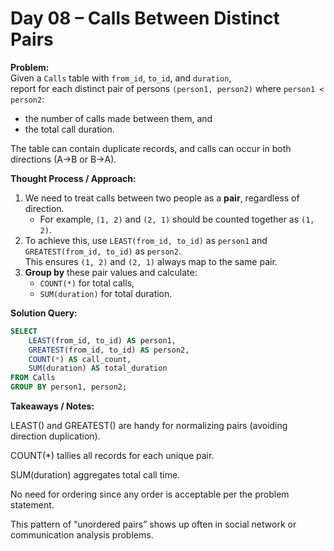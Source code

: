 # Day 08 – Calls Between Distinct Pairs

**Problem:**  
Given a `Calls` table with `from_id`, `to_id`, and `duration`,  
report for each distinct pair of persons `(person1, person2)` where `person1 < person2`:  
- the number of calls made between them, and  
- the total call duration.  

The table can contain duplicate records, and calls can occur in both directions (A→B or B→A).

**Thought Process / Approach:**  
1. We need to treat calls between two people as a **pair**, regardless of direction.  
   - For example, `(1, 2)` and `(2, 1)` should be counted together as `(1, 2)`.  
2. To achieve this, use `LEAST(from_id, to_id)` as `person1` and `GREATEST(from_id, to_id)` as `person2`.  
   This ensures `(1, 2)` and `(2, 1)` always map to the same pair.  
3. **Group by** these pair values and calculate:  
   - `COUNT(*)` for total calls,  
   - `SUM(duration)` for total duration.  

**Solution Query:**

```sql
SELECT 
    LEAST(from_id, to_id) AS person1,
    GREATEST(from_id, to_id) AS person2,
    COUNT(*) AS call_count,
    SUM(duration) AS total_duration
FROM Calls
GROUP BY person1, person2;
```

**Takeaways / Notes:**

LEAST() and GREATEST() are handy for normalizing pairs (avoiding direction duplication).

COUNT(*) tallies all records for each unique pair.

SUM(duration) aggregates total call time.

No need for ordering since any order is acceptable per the problem statement.

This pattern of “unordered pairs” shows up often in social network or communication analysis problems.

